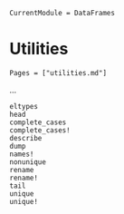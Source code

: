 
```@meta
CurrentModule = DataFrames
```

# Utilities

```@index
Pages = ["utilities.md"]
```

...
    
```@docs
eltypes
head
complete_cases
complete_cases!
describe
dump
names!
nonunique
rename
rename!
tail
unique
unique!
```
    
    
